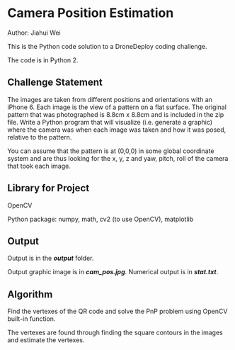# Camera Position Estimation

Author: Jiahui Wei

This is the Python code solution to a DroneDeploy coding challenge.

The code is in Python 2.

## Challenge Statement

The images are taken from different positions and orientations with an iPhone 6. Each image is the view of a pattern on a flat surface. The original pattern that was photographed is 8.8cm x 8.8cm and is included in the zip file. Write a Python program that will visualize (i.e. generate a graphic) where the camera was when each image was taken and how it was posed, relative to the pattern.

You can assume that the pattern is at (0,0,0) in some global coordinate system and are thus looking for the x, y, z and yaw, pitch, roll of the camera that took each image.

## Library for Project

OpenCV

Python package: numpy, math, cv2 (to use OpenCV), matplotlib 

## Output

Output is in the ***output*** folder.

Output graphic image is in ***cam_pos.jpg***. Numerical output is in ***stat.txt***.

## Algorithm 

Find the vertexes of the QR code and solve the PnP problem using OpenCV built-in function.

The vertexes are found through finding the square contours in the images and estimate the vertexes.